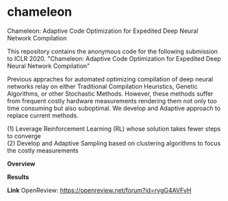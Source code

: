 # chameleon
Chameleon: Adaptive Code Optimization for Expedited Deep Neural Network Compilation

This repository contains the anonymous code for the following submission to ICLR 2020.
"Chameleon: Adaptive Code Optimization for Expedited Deep Neural Network Compilation" <br/>

Previous appraches for automated optimizing compilation of deep neural networks relay on either Traditional Compilation Heuristics, Genetic Algorithms, or other Stochastic Methods. However, these methods suffer from frequent costly hardware measurements rendering them not only too time consuming but also suboptimal. We develop and Adaptive approach to replace current methods.

(1) Leverage Reinforcement Learning (RL) whose solution takes fewer steps to converge <br/>
(2) Develop and Adaptive Sampling based on clustering algorithms to focus the costly measurements

__Overview__

__Results__

__Link__
OpenReview: https://openreview.net/forum?id=rygG4AVFvH
